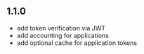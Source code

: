 ## 1.1.0
* add token verification via JWT
* add accounting for applications
* add optional cache for application tokens
